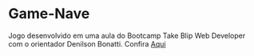 # Game-Nave
 Jogo desenvolvido em uma aula do Bootcamp Take Blip Web Developer com o orientador Denilson  Bonatti. Confira [Aqui](https://jonatasabreu.github.io/Game-Nave/)
